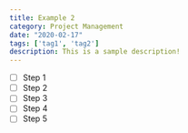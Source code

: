 ```yaml
---
title: Example 2
category: Project Management
date: "2020-02-17"
tags: ['tag1', 'tag2']
description: This is a sample description!
---
```


- [ ] Step 1
- [ ] Step 2
- [ ] Step 3
- [ ] Step 4
- [ ] Step 5
